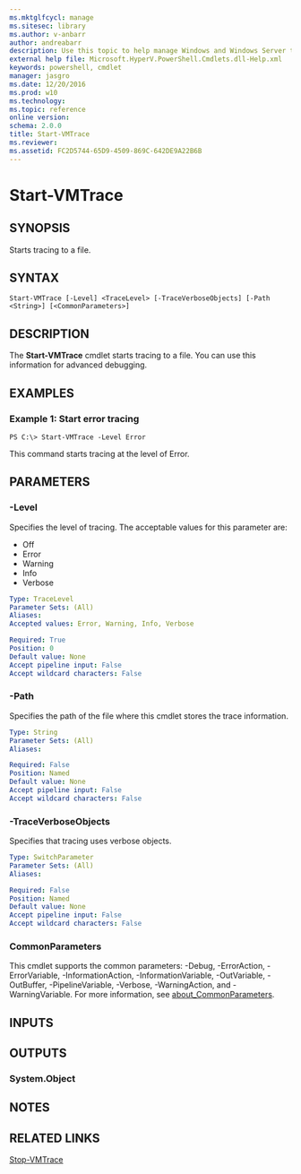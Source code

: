 ```yaml
---
ms.mktglfcycl: manage
ms.sitesec: library
ms.author: v-anbarr
author: andreabarr
description: Use this topic to help manage Windows and Windows Server technologies with Windows PowerShell.
external help file: Microsoft.HyperV.PowerShell.Cmdlets.dll-Help.xml
keywords: powershell, cmdlet
manager: jasgro
ms.date: 12/20/2016
ms.prod: w10
ms.technology: 
ms.topic: reference
online version: 
schema: 2.0.0
title: Start-VMTrace
ms.reviewer:
ms.assetid: FC2D5744-65D9-4509-869C-642DE9A22B6B
---
```


# Start-VMTrace

## SYNOPSIS
Starts tracing to a file.

## SYNTAX

```
Start-VMTrace [-Level] <TraceLevel> [-TraceVerboseObjects] [-Path <String>] [<CommonParameters>]
```

## DESCRIPTION
The **Start-VMTrace** cmdlet starts tracing to a file.
You can use this information for advanced debugging.

## EXAMPLES

### Example 1: Start error tracing
```
PS C:\> Start-VMTrace -Level Error
```

This command starts tracing at the level of Error.

## PARAMETERS

### -Level
Specifies the level of tracing.
The acceptable values for this parameter are:

- Off 
- Error 
- Warning 
- Info 
- Verbose

```yaml
Type: TraceLevel
Parameter Sets: (All)
Aliases: 
Accepted values: Error, Warning, Info, Verbose

Required: True
Position: 0
Default value: None
Accept pipeline input: False
Accept wildcard characters: False
```

### -Path
Specifies the path of the file where this cmdlet stores the trace information.

```yaml
Type: String
Parameter Sets: (All)
Aliases: 

Required: False
Position: Named
Default value: None
Accept pipeline input: False
Accept wildcard characters: False
```

### -TraceVerboseObjects
Specifies that tracing uses verbose objects.

```yaml
Type: SwitchParameter
Parameter Sets: (All)
Aliases: 

Required: False
Position: Named
Default value: None
Accept pipeline input: False
Accept wildcard characters: False
```

### CommonParameters
This cmdlet supports the common parameters: -Debug, -ErrorAction, -ErrorVariable, -InformationAction, -InformationVariable, -OutVariable, -OutBuffer, -PipelineVariable, -Verbose, -WarningAction, and -WarningVariable. For more information, see [about_CommonParameters](http://go.microsoft.com/fwlink/?LinkID=113216).

## INPUTS

## OUTPUTS

### System.Object

## NOTES

## RELATED LINKS

[Stop-VMTrace](./Stop-VMTrace.md)

